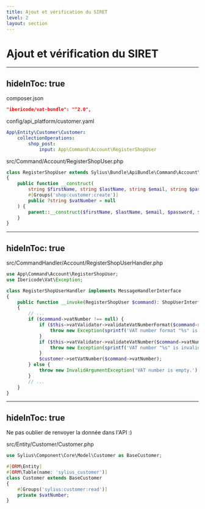 ```yaml
---
title: Ajout et vérification du SIRET
level: 2
layout: section
---
```

# Ajout et vérification du SIRET

---
hideInToc: true
---

composer.json
```json
"ibericode/vat-bundle": "^2.0",
```

config/api_platform/customer.yaml
```yaml
App\Entity\Customer\Customer:
    collectionOperations:
        shop_post:
            input: App\Command\Account\RegisterShopUser
```

src/Command/Account/RegisterShopUser.php
```php
class RegisterShopUser extends Sylius\Bundle\ApiBundle\Command\Account\RegisterShopUser
{
    public function __construct(
        string $firstName, string $lastName, string $email, string $password,
        #[Groups('shop:customer:create')]
        public ?string $vatNumber = null
    ) {
        parent::__construct($firstName, $lastName, $email, $password, $subscribedToNewsletter);
    }
}
```

---
hideInToc: true
---

src/CommandHandler/Account/RegisterShopUserHandler.php
```php
use App\Command\Account\RegisterShopUser;
use Ibericode\Vat\Exception;

class RegisterShopUserHandler implements MessageHandlerInterface
{    
    public function __invoke(RegisterShopUser $command): ShopUserInterface 
    {
        // ...
        if ($command->vatNumber !== null) {
            if ($this->vatValidator->validateVatNumberFormat($command->vatNumber) === false) {
                throw new Exception(sprintf('VAT number format "%s" is invalid.', $command->vatNumber));
            }
            if ($this->vatValidator->validateVatNumber($command->vatNumber) === false) {
                throw new Exception(sprintf('VAT number "%s" is invalid.', $command->vatNumber));
            }
            $customer->setVatNumber($command->vatNumber);
        } else {
            throw new InvalidArgumentException('VAT number is empty.');
        }
        // ...
    }
}
```

---
hideInToc: true
---

Ne pas oublier de renvoyer la donnée dans l'API :)

src/Entity/Customer/Customer.php
```php
use Sylius\Component\Core\Model\Customer as BaseCustomer;

#[ORM\Entity]
#[ORM\Table(name: 'sylius_customer')]
class Customer extends BaseCustomer
{
    #[Groups('sylius:customer:read')]
    private $vatNumber;
}
```
